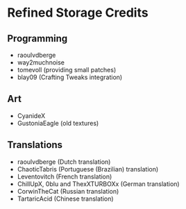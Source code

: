 # Refined Storage Credits

## Programming
- raoulvdberge
- way2muchnoise
- tomevoll (providing small patches)
- blay09 (Crafting Tweaks integration)

## Art
- CyanideX
- GustoniaEagle (old textures)

## Translations
- raoulvdberge (Dutch translation)
- ChaoticTabris (Portuguese (Brazilian) translation)
- Leventovitch (French translation)
- ChillUpX, 0blu and ThexXTURBOXx (German translation)
- CorwinTheCat (Russian translation)
- TartaricAcid (Chinese translation)
